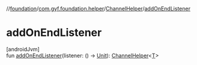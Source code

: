 //[foundation](../../../index.md)/[com.gyf.foundation.helper](../index.md)/[ChannelHelper](index.md)/[addOnEndListener](add-on-end-listener.md)

# addOnEndListener

[androidJvm]\
fun [addOnEndListener](add-on-end-listener.md)(listener: () -&gt; [Unit](https://kotlinlang.org/api/core/kotlin-stdlib/kotlin/-unit/index.html)): [ChannelHelper](index.md)&lt;[T](index.md)&gt;